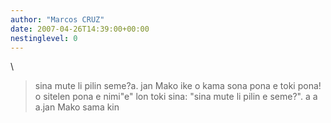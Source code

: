 ```yaml
---
author: "Marcos CRUZ"
date: 2007-04-26T14:39:00+00:00
nestinglevel: 0
---
```

\
> sina mute li pilin seme?a. jan Mako ike o kama sona pona e toki pona! o sitelen pona e nimi"e" lon toki sina: "sina mute li pilin e seme?". a a a.jan Mako sama kin